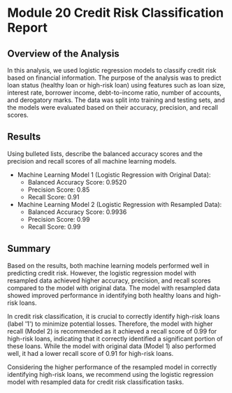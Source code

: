 # Module 20 Credit Risk Classification Report

## Overview of the Analysis
In this analysis, we used logistic regression models to classify credit risk based on financial information. The purpose of the analysis was to predict loan status (healthy loan or high-risk loan) using features such as loan size, interest rate, borrower income, debt-to-income ratio, number of accounts, and derogatory marks. The data was split into training and testing sets, and the models were evaluated based on their accuracy, precision, and recall scores.

## Results
Using bulleted lists, describe the balanced accuracy scores and the precision and recall scores of all machine learning models.
- Machine Learning Model 1 (Logistic Regression with Original Data):
  - Balanced Accuracy Score: 0.9520
  - Precision Score: 0.85
  - Recall Score: 0.91
- Machine Learning Model 2 (Logistic Regression with Resampled Data):
  - Balanced Accuracy Score: 0.9936
  - Precision Score: 0.99
  - Recall Score: 0.99

## Summary
Based on the results, both machine learning models performed well in predicting credit risk. However, the logistic regression model with resampled data achieved higher accuracy, precision, and recall scores compared to the model with original data. The model with resampled data showed improved performance in identifying both healthy loans and high-risk loans.

In credit risk classification, it is crucial to correctly identify high-risk loans (label '1') to minimize potential losses. Therefore, the model with higher recall (Model 2) is recommended as it achieved a recall score of 0.99 for high-risk loans, indicating that it correctly identified a significant portion of these loans. While the model with original data (Model 1) also performed well, it had a lower recall score of 0.91 for high-risk loans.

Considering the higher performance of the resampled model in correctly identifying high-risk loans, we recommend using the logistic regression model with resampled data for credit risk classification tasks.